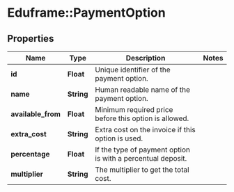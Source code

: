 # Eduframe::PaymentOption

## Properties
Name | Type | Description | Notes
------------ | ------------- | ------------- | -------------
**id** | **Float** | Unique identifier of the payment option. | 
**name** | **String** | Human readable name of the payment option. | 
**available_from** | **Float** | Minimum required price before this option is allowed. | 
**extra_cost** | **String** | Extra cost on the invoice if this option is used. | 
**percentage** | **Float** | If the type of payment option is with a percentual deposit. | 
**multiplier** | **String** | The multiplier to get the total cost. | 


